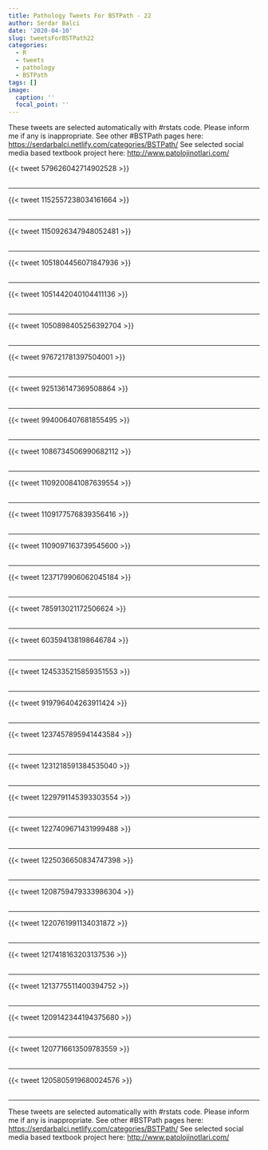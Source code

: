 ```yaml
---
title: Pathology Tweets For BSTPath - 22
author: Serdar Balci
date: '2020-04-10'
slug: tweetsForBSTPath22
categories:
  - R
  - tweets
  - pathology
  - BSTPath
tags: []
image:
  caption: ''
  focal_point: ''
---
```



These tweets are selected automatically with #rstats code. Please inform me if any is inappropriate.
See other #BSTPath pages here: https://serdarbalci.netlify.com/categories/BSTPath/ 
See selected social media based textbook project here: http://www.patolojinotlari.com/

{{< tweet 579626042714902528 >}}
<br>
<br>
<hr>
{{< tweet 1152557238034161664 >}}
<br>
<br>
<hr>
{{< tweet 1150926347948052481 >}}
<br>
<br>
<hr>
{{< tweet 1051804456071847936 >}}
<br>
<br>
<hr>
{{< tweet 1051442040104411136 >}}
<br>
<br>
<hr>
{{< tweet 1050898405256392704 >}}
<br>
<br>
<hr>
{{< tweet 976721781397504001 >}}
<br>
<br>
<hr>
{{< tweet 925136147369508864 >}}
<br>
<br>
<hr>
{{< tweet 994006407681855495 >}}
<br>
<br>
<hr>
{{< tweet 1086734506990682112 >}}
<br>
<br>
<hr>
{{< tweet 1109200841087639554 >}}
<br>
<br>
<hr>
{{< tweet 1109177576839356416 >}}
<br>
<br>
<hr>
{{< tweet 1109097163739545600 >}}
<br>
<br>
<hr>
{{< tweet 1237179906062045184 >}}
<br>
<br>
<hr>
{{< tweet 785913021172506624 >}}
<br>
<br>
<hr>
{{< tweet 603594138198646784 >}}
<br>
<br>
<hr>
{{< tweet 1245335215859351553 >}}
<br>
<br>
<hr>
{{< tweet 919796404263911424 >}}
<br>
<br>
<hr>
{{< tweet 1237457895941443584 >}}
<br>
<br>
<hr>
{{< tweet 1231218591384535040 >}}
<br>
<br>
<hr>
{{< tweet 1229791145393303554 >}}
<br>
<br>
<hr>
{{< tweet 1227409671431999488 >}}
<br>
<br>
<hr>
{{< tweet 1225036650834747398 >}}
<br>
<br>
<hr>
{{< tweet 1208759479333986304 >}}
<br>
<br>
<hr>
{{< tweet 1220761991134031872 >}}
<br>
<br>
<hr>
{{< tweet 1217418163203137536 >}}
<br>
<br>
<hr>
{{< tweet 1213775511400394752 >}}
<br>
<br>
<hr>
{{< tweet 1209142344194375680 >}}
<br>
<br>
<hr>
{{< tweet 1207716613509783559 >}}
<br>
<br>
<hr>
{{< tweet 1205805919680024576 >}}
<br>
<br>
<hr>


These tweets are selected automatically with #rstats code. Please inform me if any is inappropriate.
See other #BSTPath pages here: https://serdarbalci.netlify.com/categories/BSTPath/ 
See selected social media based textbook project here: http://www.patolojinotlari.com/
